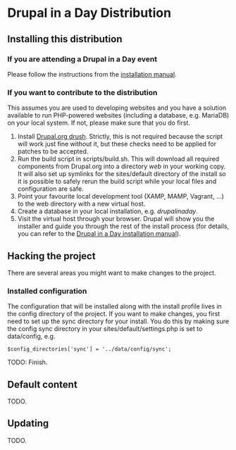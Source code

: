 # Drupal in a Day Distribution

## Installing this distribution
### If you are attending a Drupal in a Day event
Please follow the instructions from the [installation manual][1].

### If you want to contribute to the distribution
This assumes you are used to developing websites and you have a solution 
available to run PHP-powered websites (including a database, e.g. MariaDB) on 
your local system. If not, please make sure that you do first.

1.  Install [Drupal.org drush][2]. Strictly, this is not required because the 
    script will work just fine without it, but these checks need to be applied 
    for patches to be accepted.
2.  Run the build script in scripts/build.sh. This will download all required 
    components from Drupal.org into a directory *web* in your working copy. It
    will also set up symlinks for the sites/default directory of the install
    so it is possible to safely rerun the build script while your local files
    and configuration are safe.
3.  Point your favourite local development tool (XAMP, MAMP, Vagrant, ...) to
    the web directory with a new virtual host.
4.  Create a database in your local installation, e.g. *drupalinaday*.
5.  Visit the virtual host through your browser. Drupal will show you the 
    installer and guide you through the rest of the install process (for 
    details, you can refer to the [Drupal in a Day installation manual][1]).
    
## Hacking the project
There are several areas you might want to make changes to the project.

### Installed configuration
The configuration that will be installed along with the install profile lives 
in the config directory of the project. If you want to make changes, you first 
need to set up the sync directory for your install. You do this by making sure 
the config sync directory in your sites/default/settings.php is set to 
data/config, e.g.

    $config_directories['sync'] = '../data/config/sync';
    
TODO: Finish.

## Default content
TODO.

## Updating
TODO.

[1]: https://www.drupalinaday.org/documentation/installation
[2]: https://www.drupal.org/project/drupalorg_drush
